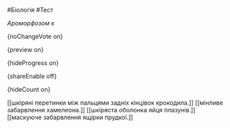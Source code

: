 #Біологія #Тест

*Ароморфозом є*

{noChangeVote on}

{preview on}

{hideProgress on}

{shareEnable off}

{hideCount on}

[[шкіряні перетинки між пальцями задніх кінцівок крокодила.]]
[[мінливе забарвлення хамелеона.]]
[[шкіряста оболонка яйця плазунів.]]
[[маскуюче забарвлення ящірки прудкої.]]
